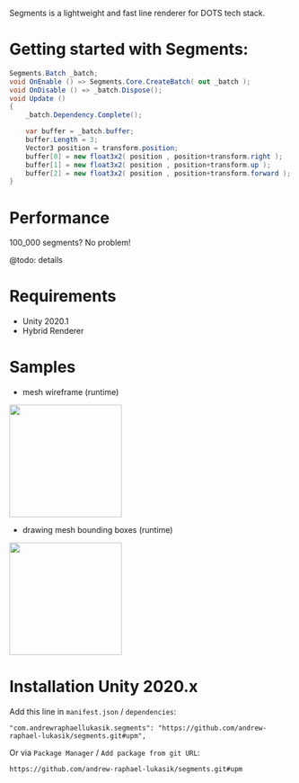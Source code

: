 Segments is a lightweight and fast line renderer for DOTS tech stack.

# Getting started with Segments:
```csharp
Segments.Batch _batch;
void OnEnable () => Segments.Core.CreateBatch( out _batch );
void OnDisable () => _batch.Dispose();
void Update ()
{
	_batch.Dependency.Complete();

	var buffer = _batch.buffer;
	buffer.Length = 3;
	Vector3 position = transform.position;
	buffer[0] = new float3x2( position , position+transform.right );
	buffer[1] = new float3x2( position , position+transform.up );
	buffer[2] = new float3x2( position , position+transform.forward );
}
```
# Performance

100_000 segments? No problem!

@todo: details

# Requirements
- Unity 2020.1
- Hybrid Renderer

# Samples
- mesh wireframe (runtime)
<img src="https://i.imgur.com/NCC71mD.gif" height="200">

- drawing mesh bounding boxes (runtime)
<img src="https://i.imgur.com/J1mzvSbl.jpg" height="200">

# Installation Unity 2020.x
Add this line in `manifest.json` / `dependencies`:
```
"com.andrewraphaellukasik.segments": "https://github.com/andrew-raphael-lukasik/segments.git#upm",
```

Or via `Package Manager` / `Add package from git URL`:
```
https://github.com/andrew-raphael-lukasik/segments.git#upm
```
